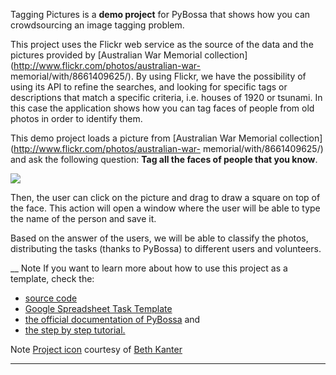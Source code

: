 Tagging Pictures is a **demo project** for PyBossa that shows how you can
crowdsourcing an image tagging problem.

This project uses the Flickr web service as the source of the data and the
pictures provided by [Australian War Memorial
collection](http://www.flickr.com/photos/australian-war-
memorial/with/8661409625/). By using Flickr, we have the possibility of using
its API to refine the searches, and looking for specific tags or descriptions
that match a specific criteria, i.e. houses of 1920 or tsunami. In this case
the application shows how you can tag faces of people from old photos in order
to identify them.

This demo project loads a picture from [Australian War Memorial
collection](http://www.flickr.com/photos/australian-war-
memorial/with/8661409625/) and ask the following question: **Tag all the faces
of people that you know**.

![](http://farm9.staticflickr.com/8222/8365607991_833f575d4f_z.jpg)

Then, the user can click on the picture and drag to draw a square on top of
the face. This action will open a window where the user will be able to type
the name of the person and save it.

Based on the answer of the users, we will be able to classify the photos,
distributing the tasks (thanks to PyBossa) to different users and volunteers.

__ Note If you want to learn more about how to use this project as a
template, check the:

  * [source code](http://github.com/PyBossa/app-annotorious)
  * [ Google Spreadsheet Task Template](https://docs.google.com/spreadsheet/ccc?key=0AsNlt0WgPAHwdHFEN29mZUF0czJWMUhIejF6dWZXdkE&usp=sharing#gid=0)
  * [the official documentation of PyBossa](http://docs.pybossa.com/) and 
  * [the step by step tutorial.](http://docs.pybossa.com/en/latest/user/tutorial.html)

Note [Project
icon](http://www.flickr.com/photos/cambodia4kidsorg/260004685/in/photostream/)
courtesy of [Beth Kanter](http://www.flickr.com/photos/cambodia4kidsorg/)

* * *

